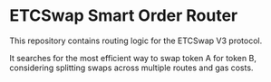 # ETCSwap Smart Order Router

This repository contains routing logic for the ETCSwap V3 protocol.

It searches for the most efficient way to swap token A for token B, considering splitting swaps across multiple routes and gas costs.